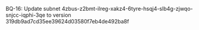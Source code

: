 BQ-16: Update subnet 4zbus-z2bmt-ilreg-xakz4-6tyre-hsqj4-slb4g-zjwqo-snjcc-iqphi-3qe to version 319db9ad7cd35ee39624d03580f7eb4de492ba8f
